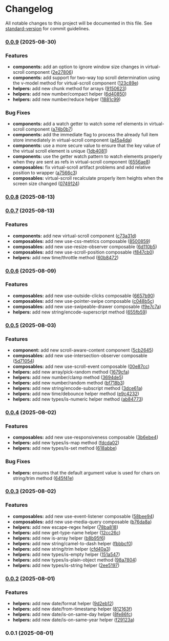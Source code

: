 # Changelog

All notable changes to this project will be documented in this file. See [standard-version](https://github.com/conventional-changelog/standard-version) for commit guidelines.

### [0.0.9](https://github.com/ismailceylan/mark-3/compare/v0.0.8...v0.0.9) (2025-08-30)


### Features

* **components:** add an option to ignore window size changes in virtual-scroll component ([2e27806](https://github.com/ismailceylan/mark-3/commit/2e2780680718824df973d050b109cf81ef657dc5))
* **components:** add support for two-way top scroll determination using the v-model method for virtual-scroll component ([123c89e](https://github.com/ismailceylan/mark-3/commit/123c89e6cc216305ac7d66e2c8d961d50cc7aaad))
* **helpers:** add new chunk method for arrays ([9150623](https://github.com/ismailceylan/mark-3/commit/9150623b9194830b5699c0863e8313fcde21c3d3))
* **helpers:** add new number/compact helper ([6d40850](https://github.com/ismailceylan/mark-3/commit/6d40850dcb174d32232e70e9139fe71f43a05d96))
* **helpers:** add new number/reduce helper ([1881c99](https://github.com/ismailceylan/mark-3/commit/1881c992547a42eb6b23aa60298d5abfc2ef0c56))


### Bug Fixes

* **components:** add a watch getter to watch some ref elements in virtual-scroll component ([a74b0b7](https://github.com/ismailceylan/mark-3/commit/a74b0b7061a3fef9da8acc1177dda03f54edd9ae))
* **components:** add the immediate flag to process the already full item store immediately in virtual-scroll component ([a45a4da](https://github.com/ismailceylan/mark-3/commit/a45a4da63c3921714b0df8f86e33601956ad9a69))
* **components:** use a more secure value to ensure that the key value of the virtual scroll element is unique ([1db4081](https://github.com/ismailceylan/mark-3/commit/1db40812aadbbc186bcae6a7169a298060aa9ced))
* **components:** use the getter watch pattern to watch elements properly when they are sent as refs in virtual-scroll component ([6556ae8](https://github.com/ismailceylan/mark-3/commit/6556ae8abec1c2b5715fd914503d539bb1dd8e8a))
* **composables:** fix virtual-scroll artifact problems and add relative position to wrapper ([a7566c3](https://github.com/ismailceylan/mark-3/commit/a7566c352f0f83f8ab0df910d3e7d6517d0e5c3a))
* **composables:** virtual-scroll recalculate properly item heights when the screen size changed ([0749124](https://github.com/ismailceylan/mark-3/commit/07491247c28461c9cc65b49c98d992dfab07aeea))

### [0.0.8](https://github.com/ismailceylan/mark-3/compare/v0.0.7...v0.0.8) (2025-08-13)

### [0.0.7](https://github.com/ismailceylan/mark-3/compare/v0.0.6...v0.0.7) (2025-08-13)


### Features

* **components:** add new virtual-scroll component ([c73a31d](https://github.com/ismailceylan/mark-3/commit/c73a31d6dc2ec37d8e70a15160bda495425712ca))
* **composables:** add new use-css-metrics composable ([8500859](https://github.com/ismailceylan/mark-3/commit/85008595788348956cd2f40cc0fff65d038672b0))
* **composables:** add new use-resize-observer composable ([6d110b5](https://github.com/ismailceylan/mark-3/commit/6d110b5c17facd4918a8a02a49d2f7644ada8f96))
* **composables:** add new use-scroll-position composable ([f847cb0](https://github.com/ismailceylan/mark-3/commit/f847cb0a9f19f09f82ab55d447227a7aa21516d5))
* **helpers:** add new time/throttle method ([60b8472](https://github.com/ismailceylan/mark-3/commit/60b8472fdb56119888c90446fe237b1fc9573f2b))

### [0.0.6](https://github.com/ismailceylan/mark-3/compare/v0.0.5...v0.0.6) (2025-08-09)


### Features

* **composables:** add new use-outside-clicks composable ([6657b90](https://github.com/ismailceylan/mark-3/commit/6657b90c8330888d7f5d23b20cd85519bd44530b))
* **composables:** add new use-pointer-swipe composable ([c048b5c](https://github.com/ismailceylan/mark-3/commit/c048b5ce2aafe1f8d8a79aa7b1b37398a8e195e2))
* **composables:** add new use-swipeable-drawer composable ([f9e7c7a](https://github.com/ismailceylan/mark-3/commit/f9e7c7a0f757b04d63fef2ce078ed89d5e044dd8))
* **helpers:** add new string/encode-superscript method ([655fb59](https://github.com/ismailceylan/mark-3/commit/655fb59692486202e04da2f742c5ce0d432e3b71))

### [0.0.5](https://github.com/ismailceylan/mark-3/compare/v0.0.4...v0.0.5) (2025-08-03)


### Features

* **component:** add new scroll-aware-content component ([5cb2645](https://github.com/ismailceylan/mark-3/commit/5cb2645a7f2ed778adc5f30a6e684b89b4ac360a))
* **composables:** add new use-intersection-observer composable ([5d71054](https://github.com/ismailceylan/mark-3/commit/5d710544a3067f29c8b5c4ce1db66c1ab3549a06))
* **composables:** add new use-scroll-event composable ([00e87cc](https://github.com/ismailceylan/mark-3/commit/00e87cc5bab981f53c4c61a7f3858ad4d0c45a9c))
* **helpers:** add new array/pick-random method ([1679cfa](https://github.com/ismailceylan/mark-3/commit/1679cfa821219fe85aef19afc17ed1b831d08ffd))
* **helpers:** add new number/clamp method ([3694de5](https://github.com/ismailceylan/mark-3/commit/3694de551c05ad8cab78e139f35225f92d7e50b1))
* **helpers:** add new number/random method ([bf718b3](https://github.com/ismailceylan/mark-3/commit/bf718b3ffca5147fb7985bde8d5c22e2763b3bfc))
* **helpers:** add new string/encode-subscript method ([3dce61a](https://github.com/ismailceylan/mark-3/commit/3dce61a8c9d927126ddb94118a33d0663bba5269))
* **helpers:** add new time/debounce helper method ([e9c4232](https://github.com/ismailceylan/mark-3/commit/e9c423233f7b946715f8624432af40f96aba9e90))
* **helpers:** add new types/is-numeric helper method ([ab84773](https://github.com/ismailceylan/mark-3/commit/ab847736ae695fce62e42155c3653a216f6e321b))

### [0.0.4](https://github.com/ismailceylan/mark-3/compare/v0.0.3...v0.0.4) (2025-08-02)


### Features

* **composables:** add new use-responsiveness composable ([3b6ebe4](https://github.com/ismailceylan/mark-3/commit/3b6ebe4f0c50668453071cf4146b3dc459a25f24))
* **helpers:** add new types/is-map method ([fdcda02](https://github.com/ismailceylan/mark-3/commit/fdcda0239aab54951df1c708dee7e74989801c79))
* **helpers:** add new types/is-set method ([618abbe](https://github.com/ismailceylan/mark-3/commit/618abbeb6f068774dfa4c6158302fd7ac5f7fccc))


### Bug Fixes

* **helpers:** ensures that the default argument value is used for chars on string/trim method ([645f41e](https://github.com/ismailceylan/mark-3/commit/645f41e883b8777a16e4773ed520411e9953a45b))

### [0.0.3](https://github.com/ismailceylan/mark-3/compare/v0.0.2...v0.0.3) (2025-08-02)


### Features

* **composables:** add new use-event-listener composable ([58bee94](https://github.com/ismailceylan/mark-3/commit/58bee94286d6736fee813f2286a3bd33031d58b2))
* **composables:** add new use-media-query composable ([b76da8a](https://github.com/ismailceylan/mark-3/commit/b76da8a083e13e60c967c90f8116aaa3c735c74f))
* **helpers:** add new escape-regex helper ([78ba818](https://github.com/ismailceylan/mark-3/commit/78ba818542c8325809d72ec7920f2aa14cd053d0))
* **helpers:** add new get-type-name helper ([12cc26c](https://github.com/ismailceylan/mark-3/commit/12cc26c83335f96af408d90b5accab3aaa5f6d32))
* **helpers:** add new is-array helper ([b8b95f6](https://github.com/ismailceylan/mark-3/commit/b8b95f652677f6dc6079b34cd97bcb64671db75c))
* **helpers:** add new string/camel-to-dash helper ([fbbbcf0](https://github.com/ismailceylan/mark-3/commit/fbbbcf0570b38ccabbd44044ca9054d3dccdaafd))
* **helpers:** add new string/trim helper ([cfd40a3](https://github.com/ismailceylan/mark-3/commit/cfd40a3a4741bb0ffe8bcc184f623cb6c6f39c6c))
* **helpers:** add new types/is-empty helper ([151a547](https://github.com/ismailceylan/mark-3/commit/151a547d2ab89e47b5d9f85bad080af82d4e02a4))
* **helpers:** add new types/is-plain-object method ([98a7804](https://github.com/ismailceylan/mark-3/commit/98a780415f4d1b086075be042b8467509fb2815d))
* **helpers:** add new types/is-string helper ([2ee5197](https://github.com/ismailceylan/mark-3/commit/2ee51979235a674d63a3d8c9381f37ccc84ecfd7))

### [0.0.2](https://github.com/ismailceylan/mark-3/compare/v0.0.1...v0.0.2) (2025-08-01)


### Features

* **helpers:** add new date/format helper ([9d2eb12](https://github.com/ismailceylan/mark-3/commit/9d2eb12c8595785d0b40ec740612ecdc407e4fe2))
* **helpers:** add new date/from-timestamp helper ([812163f](https://github.com/ismailceylan/mark-3/commit/812163f84a11e53f77b7f291ccad8f1b3bd88631))
* **helpers:** add new date/is-on-same-day helper ([8fe86fc](https://github.com/ismailceylan/mark-3/commit/8fe86fcff57d51803307f12f7e78310999f0acb2))
* **helpers:** add new date/is-on-same-year helper ([f29123a](https://github.com/ismailceylan/mark-3/commit/f29123a2997e294c2672bb450124e0b571b6d730))

### 0.0.1 (2025-08-01)
